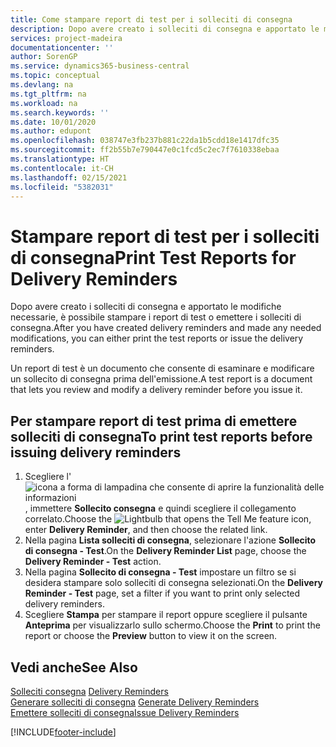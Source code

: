 ```yaml
---
title: Come stampare report di test per i solleciti di consegna
description: Dopo avere creato i solleciti di consegna e apportato le modifiche necessarie, è possibile stampare i report di test o emettere i solleciti di consegna.
services: project-madeira
documentationcenter: ''
author: SorenGP
ms.service: dynamics365-business-central
ms.topic: conceptual
ms.devlang: na
ms.tgt_pltfrm: na
ms.workload: na
ms.search.keywords: ''
ms.date: 10/01/2020
ms.author: edupont
ms.openlocfilehash: 038747e3fb237b881c22da1b5cdd18e1417dfc35
ms.sourcegitcommit: ff2b55b7e790447e0c1fcd5c2ec7f7610338ebaa
ms.translationtype: HT
ms.contentlocale: it-CH
ms.lasthandoff: 02/15/2021
ms.locfileid: "5382031"
---
```

# <a name="print-test-reports-for-delivery-reminders"></a><span data-ttu-id="b3833-103">Stampare report di test per i solleciti di consegna</span><span class="sxs-lookup"><span data-stu-id="b3833-103">Print Test Reports for Delivery Reminders</span></span>
<span data-ttu-id="b3833-104">Dopo avere creato i solleciti di consegna e apportato le modifiche necessarie, è possibile stampare i report di test o emettere i solleciti di consegna.</span><span class="sxs-lookup"><span data-stu-id="b3833-104">After you have created delivery reminders and made any needed modifications, you can either print the test reports or issue the delivery reminders.</span></span>  

<span data-ttu-id="b3833-105">Un report di test è un documento che consente di esaminare e modificare un sollecito di consegna prima dell'emissione.</span><span class="sxs-lookup"><span data-stu-id="b3833-105">A test report is a document that lets you review and modify a delivery reminder before you issue it.</span></span>  

## <a name="to-print-test-reports-before-issuing-delivery-reminders"></a><span data-ttu-id="b3833-106">Per stampare report di test prima di emettere solleciti di consegna</span><span class="sxs-lookup"><span data-stu-id="b3833-106">To print test reports before issuing delivery reminders</span></span>  

1.  <span data-ttu-id="b3833-107">Scegliere l'![icona a forma di lampadina che consente di aprire la funzionalità delle informazioni](../../media/ui-search/search_small.png "Informazioni sull'operazione che si desidera eseguire"), immettere **Sollecito consegna** e quindi scegliere il collegamento correlato.</span><span class="sxs-lookup"><span data-stu-id="b3833-107">Choose the ![Lightbulb that opens the Tell Me feature](../../media/ui-search/search_small.png "Tell me what you want to do") icon, enter **Delivery Reminder**, and then choose the related link.</span></span>  
2.  <span data-ttu-id="b3833-108">Nella pagina **Lista solleciti di consegna**, selezionare l'azione **Sollecito di consegna - Test**.</span><span class="sxs-lookup"><span data-stu-id="b3833-108">On the **Delivery Reminder List** page, choose the **Delivery Reminder - Test** action.</span></span>  
3.  <span data-ttu-id="b3833-109">Nella pagina **Sollecito di consegna - Test** impostare un filtro se si desidera stampare solo solleciti di consegna selezionati.</span><span class="sxs-lookup"><span data-stu-id="b3833-109">On the **Delivery Reminder - Test** page, set a filter if you want to print only selected delivery reminders.</span></span>  
4.  <span data-ttu-id="b3833-110">Scegliere **Stampa** per stampare il report oppure scegliere il pulsante **Anteprima** per visualizzarlo sullo schermo.</span><span class="sxs-lookup"><span data-stu-id="b3833-110">Choose the **Print** to print the report or choose the **Preview** button to view it on the screen.</span></span>  

## <a name="see-also"></a><span data-ttu-id="b3833-111">Vedi anche</span><span class="sxs-lookup"><span data-stu-id="b3833-111">See Also</span></span>  
 <span data-ttu-id="b3833-112">[Solleciti consegna](delivery-reminders.md) </span><span class="sxs-lookup"><span data-stu-id="b3833-112">[Delivery Reminders](delivery-reminders.md) </span></span>  
 <span data-ttu-id="b3833-113">[Generare solleciti di consegna](how-to-generate-delivery-reminders.md) </span><span class="sxs-lookup"><span data-stu-id="b3833-113">[Generate Delivery Reminders](how-to-generate-delivery-reminders.md) </span></span>  
 [<span data-ttu-id="b3833-114">Emettere solleciti di consegna</span><span class="sxs-lookup"><span data-stu-id="b3833-114">Issue Delivery Reminders</span></span>](how-to-issue-delivery-reminders.md)


[!INCLUDE[footer-include](../../includes/footer-banner.md)]